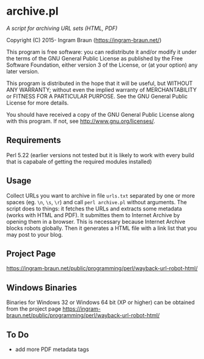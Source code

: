 # archive.pl

*A script for archiving URL sets (HTML, PDF)*

Copyright (C) 2015- Ingram Braun (<https://ingram-braun.net/>)

This program is free software: you can redistribute it and/or modify it under the terms of the GNU General Public License as published by the Free Software Foundation, either version 3 of the License, or (at your option) any later version.

This program is distributed in the hope that it will be useful, but WITHOUT ANY WARRANTY; without even the implied warranty of MERCHANTABILITY or FITNESS FOR A PARTICULAR PURPOSE. See the GNU General Public License for more details.

You should have received a copy of the GNU General Public License along with this program. If not, see <http://www.gnu.org/licenses/>.

## Requirements

Perl 5.22 (earlier versions not tested but it is likely to work with every build that is  capabale of getting the required modules installed)

## Usage

Collect URLs you want to archive in file `urls.txt` separated by one or more spaces (eg. `\n`, `\s`, `\r`) and call `perl archive.pl` without arguments. The script does to things: it fetches the URLs and extracts some metadata (works with HTML and PDF). It submittes them to Internet Archive by opening them in a browser. This is necessary because Internet Archive blocks robots globally. Then it generates a HTML file with a link list that you may post to your blog.

## Project Page

<https://ingram-braun.net/public/programming/perl/wayback-url-robot-html/>

## Windows Binaries

Binaries for Windows 32 or Windows 64 bit (XP or higher) can be obtained from the project page <https://ingram-braun.net/public/programming/perl/wayback-url-robot-html/>

## To Do

* add more PDF metadata tags
